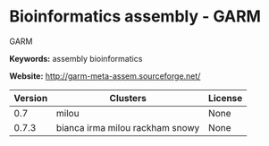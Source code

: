 # Bioinformatics assembly - GARM

GARM

**Keywords:** assembly bioinformatics

**Website:** <http://garm-meta-assem.sourceforge.net/>

| Version | Clusters | License |
| ------- | -------- | ------- |
| 0.7 | milou | None |
| 0.7.3 | bianca irma milou rackham snowy | None |
